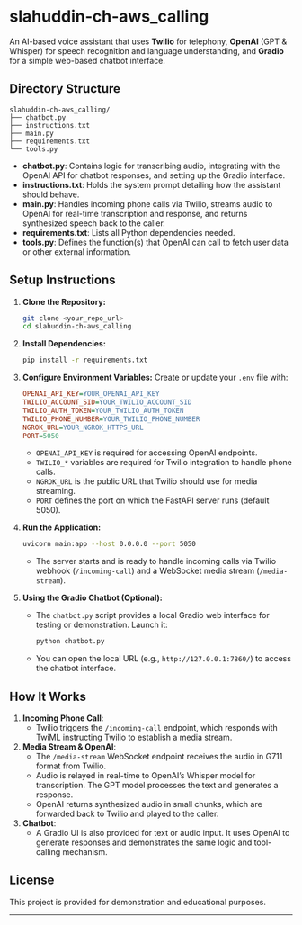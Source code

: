 # slahuddin-ch-aws_calling

An AI-based voice assistant that uses **Twilio** for telephony, **OpenAI** (GPT & Whisper) for speech recognition and language understanding, and **Gradio** for a simple web-based chatbot interface.

## Directory Structure
```
slahuddin-ch-aws_calling/
├── chatbot.py
├── instructions.txt
├── main.py
├── requirements.txt
└── tools.py
```

- **chatbot.py**: Contains logic for transcribing audio, integrating with the OpenAI API for chatbot responses, and setting up the Gradio interface.
- **instructions.txt**: Holds the system prompt detailing how the assistant should behave.
- **main.py**: Handles incoming phone calls via Twilio, streams audio to OpenAI for real-time transcription and response, and returns synthesized speech back to the caller.
- **requirements.txt**: Lists all Python dependencies needed.
- **tools.py**: Defines the function(s) that OpenAI can call to fetch user data or other external information.

## Setup Instructions

1. **Clone the Repository:**
   ```bash
   git clone <your_repo_url>
   cd slahuddin-ch-aws_calling
   ```

2. **Install Dependencies:**
   ```bash
   pip install -r requirements.txt
   ```

3. **Configure Environment Variables:**
   Create or update your `.env` file with:
   ```ini
   OPENAI_API_KEY=YOUR_OPENAI_API_KEY
   TWILIO_ACCOUNT_SID=YOUR_TWILIO_ACCOUNT_SID
   TWILIO_AUTH_TOKEN=YOUR_TWILIO_AUTH_TOKEN
   TWILIO_PHONE_NUMBER=YOUR_TWILIO_PHONE_NUMBER
   NGROK_URL=YOUR_NGROK_HTTPS_URL
   PORT=5050
   ```
   - `OPENAI_API_KEY` is required for accessing OpenAI endpoints.
   - `TWILIO_*` variables are required for Twilio integration to handle phone calls.
   - `NGROK_URL` is the public URL that Twilio should use for media streaming.
   - `PORT` defines the port on which the FastAPI server runs (default 5050).

4. **Run the Application:**
   ```bash
   uvicorn main:app --host 0.0.0.0 --port 5050
   ```
   - The server starts and is ready to handle incoming calls via Twilio webhook (`/incoming-call`) and a WebSocket media stream (`/media-stream`).

5. **Using the Gradio Chatbot (Optional):**
   - The `chatbot.py` script provides a local Gradio web interface for testing or demonstration. Launch it:
     ```bash
     python chatbot.py
     ```
   - You can open the local URL (e.g., `http://127.0.0.1:7860/`) to access the chatbot interface.

## How It Works

1. **Incoming Phone Call**:
   - Twilio triggers the `/incoming-call` endpoint, which responds with TwiML instructing Twilio to establish a media stream.
2. **Media Stream & OpenAI**:
   - The `/media-stream` WebSocket endpoint receives the audio in G711 format from Twilio.
   - Audio is relayed in real-time to OpenAI’s Whisper model for transcription. The GPT model processes the text and generates a response.
   - OpenAI returns synthesized audio in small chunks, which are forwarded back to Twilio and played to the caller.
3. **Chatbot**:
   - A Gradio UI is also provided for text or audio input. It uses OpenAI to generate responses and demonstrates the same logic and tool-calling mechanism.

## License
This project is provided for demonstration and educational purposes.

---